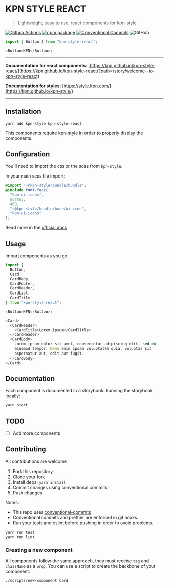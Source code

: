 # KPN STYLE REACT

> Lightweight, easy to use, react components for kpn-style

[![Github Actions](https://github.com/kpn/kpn-style-react/workflows/Test%20React%20App/badge.svg?style=flat-square)](https://github.com/kpn/kpn-style-react/actions)
[![npm package][npm-badge]][npm]
[![Conventional Commits](https://img.shields.io/badge/Conventional%20Commits-1.0.0-yellow.svg?style=flat-square)](https://conventionalcommits.org)
![GitHub](https://img.shields.io/github/license/kpn/kpn-style-react?style=flat-square)

```js
import { Button } from "kpn-style-react";

<Button>KPN</Button>;
```

--------------

**Documentation for react components**: [https://kpn.github.io/kpn-style-react/](https://kpn.github.io/kpn-style-react/?path=/story/welcome--to-kpn-style-react)

**Documentation for styles**: [https://style.kpn.com/](https://kpn.github.io/kpn-style/)

--------------

## Installation

```bash
yarn add kpn-style kpn-style-react
```

This components require [kpn-style](https://github.com/kpn/kpn-style) in order to
properly display the components.

## Configuration

You'll need to import the css or the scss from `kpn-style`.

In your main scss file import:

```scss
@import "~@kpn-style/bundle/bundle";
@include font-face(
  "kpn-ui-icons",
  normal,
  400,
  "~@kpn-style/bundle/base/ui-icon",
  "kpn-ui-icons"
);
```

Read more in the [official docs](https://style.kpn.com/getting-started/quick-start)

## Usage

Import components as you go

```js
import {
  Button,
  Card,
  CardBody,
  CardFooter,
  CardHeader,
  CardList,
  CardTitle
} from "kpn-style-react";

<Button>KPN</Button>;

<Card>
  <CardHeader>
    <CardTitle>Lorem ipsum</CardTitle>
  </CardHeader>
  <CardBody>
    Lorem ipsum dolor sit amet, consectetur adipiscing elit, sed do
    eiusmod tempor. Nemo enim ipsam voluptatem quia, voluptas sit
    aspernatur aut, odit aut fugit.
  </CardBody>
</Card>
```

## Documentation

Each component is documented in a storybook.
Running the storybook locally:

```bash
yarn start
```

## TODO

- [ ] Add more components

## Contributing

All contributions are welcome

1. Fork this repository
2. Clone your fork
3. Install deps: `yarn install`
4. Commit changes using conventional commits
5. Push changes

Notes:

- This repo uses [conventional-commits](https://www.conventionalcommits.org/en/v1.0.0/)
- Conventional commits and prettier are enforced in git hooks.
- Run your tests and eslint before pushing in order to avoid problems.

```bash
yarn run test
yarn run lint
```

### Creating a new component

All components follow the same approach, they must receive `tag` and `className`
as a `prop`.
You can use a script to create the backbone of your component:

```bash
./scripts/new-component Card
```

[npm-badge]: https://img.shields.io/npm/v/kpn-style-react?style=flat-square
[npm]: https://www.npmjs.org/package/kpn-style-react
